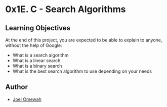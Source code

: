 # 0x1E. C - Search Algorithms

## Learning Objectives
At the end of this project, you are expected to be able to explain to anyone, without the help of Google:

* What is a search algorithm
* What is a linear search
* What is a binary search
* What is the best search algorithm to use depending on your needs

## Author
* [Joel Omewah](https://github.com/Omewah)
